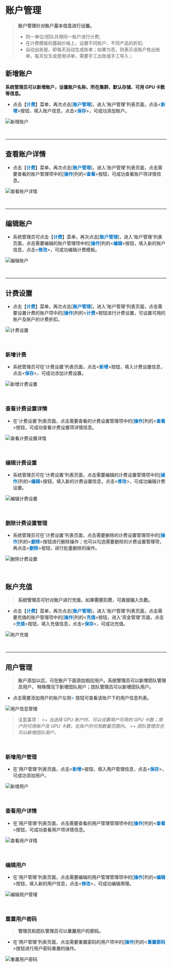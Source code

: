 账户管理
======================

> **账户管理针对账户基本信息进行设置。**
> + 同一单位/团队共用同一账户进行计费;
> + 在计费模板的基础价格上，设置不同账户、不同产品的折扣;
> + 自动出账是，即每天自动生成账单；如果为否，则表示该账户免出账单，每天仅生成使用详单，需要手工出账或手工导入；


## 新增账户 ##

**系统管理员可以新增账户，设置账户名称、所在集群、默认存储、可用 GPU 卡数等信息。**

* 点击【**<font color=#0071C1>计费</font>**】菜单，再次点击[**<font color=#0071C1>账户管理</font>**]，进入'账户管理'列表页面，点击<**<font color=#0071C1>新增</font>**>按钮，填入账户信息，点击<**<font color=#0071C1>保存</font>**>，可成功添加账户。


![新增账户](../_static/img/charging/user/addAccount.png)


&emsp;

----------------------------------------------------------------------------------------------------------------------------------
## 查看账户详情 ##

* 点击【**<font color=#0071C1>计费</font>**】菜单，再次点击[**<font color=#0071C1>账户管理</font>**]，进入'账户管理'列表页面，点击需要查看的账户管理项中的[**<font color=#0071C1>操作</font>**]列的<**<font color=#0071C1>查看</font>**>按钮，可成功查看账户项详情信息。

![查看账户详情](../_static/img/charging/user/accountDetail.png)


&emsp;

----------------------------------------------------------------------------------------------------------------------------------

## 编辑账户 ##

* 系统管理员可点击【**<font color=#0071C1>计费</font>**】菜单，再次点击[**<font color=#0071C1>账户管理</font>**]，进入'账户管理'列表页面，点击需要编辑的账户管理项中的[**<font color=#0071C1>操作</font>**]列的<**<font color=#0071C1>编辑</font>**>按钮，填入新的账户信息，点击<**<font color=#0071C1>修改</font>**>，可成功编辑计费模板。


![编辑账户](../_static/img/charging/user/editAccount.png)


&emsp;

----------------------------------------------------------------------------------------------------------------------------------

## 计费设置 ##


* 点击【**<font color=#0071C1>计费</font>**】菜单，再次点击[**<font color=#0071C1>账户管理</font>**]，进入'账户管理'列表页面，点击需要设置计费的账户项中的[**<font color=#0071C1>操作</font>**]列的<**<font color=#0071C1>计费</font>**>按钮进行计费设置，可设置可用的账户及账户的计费折扣。


![计费设置](../_static/img/charging/user/setCharging.png)


&emsp;


### 新增计费 ###
* 系统管理员可在'计费设置'列表页面，点击<**<font color=#0071C1>新增</font>**>按钮，填入计费设置信息，点击<**<font color=#0071C1>保存</font>**>，可成功添加计费设置。


![新增计费设置](../_static/img/charging/user/addChargingSetting.png)

&emsp;


### 查看计费设置详情 ###

* 在'计费设置'列表页面，点击需要查看的计费设置管理项中的[**<font color=#0071C1>操作</font>**]列的<**<font color=#0071C1>查看</font>**>按钮，可成功查看计费设置项详情信息。

![查看计费设置详情](../_static/img/charging/user/chargingSettingDetail.png)


&emsp;



### 编辑计费设置 ###

* 系统管理员可在'计费设置'列表页面，点击需要编辑的计费设置管理项中的[**<font color=#0071C1>操作</font>**]列的<**<font color=#0071C1>编辑</font>**>按钮，填入新的计费设置信息，点击<**<font color=#0071C1>修改</font>**>，可成功编辑计费设置。


![编辑计费设置](../_static/img/charging/user/editChargingSetting.png)


&emsp;



### 删除计费设置管理 ###

* 系统管理员可在'计费设置'列表页面，点击需要删除的计费设置管理项中的[**<font color=#0071C1>操作</font>**]列的<**<font color=#0071C1>删除</font>**>按钮进行删除操作；也可以勾选需要删除的计费设置管理项，再点击<**<font color=#0071C1>删除</font>**>按钮，进行批量删除的操作。


![删除计费设置](../_static/img/charging/user/deleteChargingSetting.png)


&emsp;

## 账户充值 ##

>**系统管理员可针对账户进行充值，如果需要扣费，可直接输入负数。**

* 点击【**<font color=#0071C1>计费</font>**】菜单，再次点击[**<font color=#0071C1>账户管理</font>**]，进入'账户管理'列表页面，点击需要充值的账户管理项中的[**<font color=#0071C1>操作</font>**]列的<**<font color=#0071C1>充值</font>**>按钮，进入'资金管理'页面，点击<**<font color=#0071C1>充值</font>**>按钮，填入充值信息，点击<**<font color=#0071C1>保存</font>**>，可成功充值。


![账户充值](../_static/img/charging/user/recharge.png)


&emsp;

----------------------------------------------------------------------------------------------------------------------------------

## 用户管理 ##

>**账户添加以后，可在账户下面添加相应用户。系统管理员可以新增团队管理员用户， 特殊情况下新增团队用户；团队管理员可以新增团队用户。**

* 点击需要添加用户的账户左侧<font color=#0071C1>></font> 按钮可查看该账户下的用户信息列表。

![用户信息管理](../_static/img/charging/user/userList.png)

> 注意事项：
    >+ *当选择 GPU 账户时，可以设置用户可用的 GPU 卡数；用户的可用账户及 GPU 卡数，在账户的可用数量范围内。*
    >+ *团队管理员也可以新增团队用户。*

&emsp;
### 新增用户管理 ###
* 在'用户管理'列表页面，点击<**<font color=#0071C1>新增</font>**>按钮，填入用户管理信息，点击<**<font color=#0071C1>保存</font>**>，可成功添加用户。


![新增用户](../_static/img/charging/user/addUser.png)

&emsp;


### 查看用户详情 ###

* 在'用户管理'列表页面，点击需要查看的用户管理管理项中的[**<font color=#0071C1>操作</font>**]列的<**<font color=#0071C1>查看</font>**>按钮，可成功查看用户项详情信息。

![查看用户详情](../_static/img/charging/user/userDetail.png)


&emsp;



### 编辑用户 ###

* 在'用户管理'列表页面，点击需要编辑的用户管理管理项中的[**<font color=#0071C1>操作</font>**]列的<**<font color=#0071C1>编辑</font>**>按钮，填入新的用户信息，点击<**<font color=#0071C1>修改</font>**>，可成功编辑用理。


![编辑用户管理](../_static/img/charging/user/editUser.png)


&emsp;



### 重置用户密码 ###

> **管理员和团队管理员可以重置用户的密码。**

* 在'用户管理'列表页面，点击需要重置密码的用户项中的[**<font color=#0071C1>操作</font>**]列的<**<font color=#0071C1>重置密码</font>**>按钮进行用户密码重置的操作。


![重置用户密码](../_static/img/charging/user/resetUserPassword.png)


&emsp;





